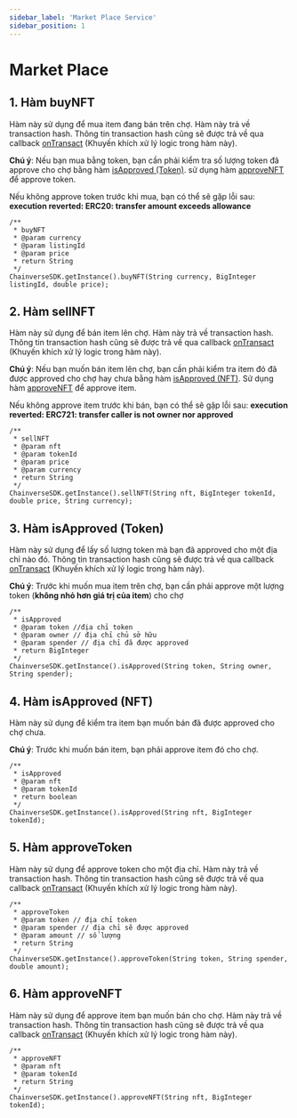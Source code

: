 ```yaml
---
sidebar_label: 'Market Place Service'
sidebar_position: 1
---
```


# Market Place

## 1. Hàm buyNFT
Hàm này sử dụng để mua item đang bán trên chợ. Hàm này trả về transaction hash. Thông tin transaction hash cũng sẽ được trả về qua callback [onTransact](/docs/sdk/android/over-view#10-callback-ontransact) 
(Khuyến khích xử lý logic trong hàm này).

**Chú ý**: Nếu bạn mua bằng token, bạn cần phải kiểm tra số lượng token đã approve cho chợ bằng hàm [isApproved (Token)](#3-hàm-isapproved-token).
sử dụng hàm [approveNFT](#6-hàm-approvenft) để approve token.

Nếu không approve token trước khi mua, bạn có thể sẽ gặp lỗi sau: **execution reverted: ERC20: transfer amount exceeds allowance**
```
/**
 * buyNFT
 * @param currency
 * @param listingId
 * @param price
 * return String
 */
ChainverseSDK.getInstance().buyNFT(String currency, BigInteger listingId, double price);
```

## 2. Hàm sellNFT
Hàm này sử dụng để bán item lên chợ. Hàm này trả về transaction hash. Thông tin transaction hash cũng sẽ được trả về qua callback [onTransact](/docs/sdk/android/over-view#10-callback-ontransact)
 (Khuyến khích xử lý logic trong hàm này).

**Chú ý**: Nếu bạn muốn bán item lên chợ, bạn cần phải kiểm tra item đó đã được approved cho chợ hay chưa bằng hàm [isApproved (NFT)](#4-hàm-isapproved-nft).
Sử dụng hàm [approveNFT](#6-hàm-approvenft) để approve item.

Nếu không approve item trước khi bán, bạn có thể sẽ gặp lỗi sau: **execution reverted: ERC721: transfer caller is not owner nor approved**

```
/**
 * sellNFT
 * @param nft
 * @param tokenId
 * @param price
 * @param currency
 * return String
 */
ChainverseSDK.getInstance().sellNFT(String nft, BigInteger tokenId, double price, String currency);
```

## 3. Hàm isApproved (Token)
Hàm này sử dụng để lấy số lượng token mà bạn đã approved cho một địa chỉ nào đó. Thông tin transaction hash cũng sẽ được trả về qua callback [onTransact](/docs/sdk/android/over-view#10-callback-ontransact)
(Khuyến khích xử lý logic trong hàm này).

**Chú ý**: Trước khi muốn mua item trên chợ, bạn cần phải approve một lượng token (**không nhỏ hơn giá trị của item**) cho chợ

```
/**
 * isApproved
 * @param token //địa chỉ token
 * @param owner // địa chỉ chủ sở hữu
 * @param spender // địa chỉ đã được approved
 * return BigInteger
 */
ChainverseSDK.getInstance().isApproved(String token, String owner, String spender);
```

## 4. Hàm isApproved (NFT)
Hàm này sử dụng để kiểm tra item bạn muốn bán đã được approved cho chợ chưa.

**Chú ý**: Trước khi muốn bán item, bạn phải approve item đó cho chợ.

```
/**
 * isApproved
 * @param nft
 * @param tokenId
 * return boolean
 */
ChainverseSDK.getInstance().isApproved(String nft, BigInteger tokenId);
```

## 5. Hàm approveToken
Hàm này sử dụng để approve token cho một địa chỉ. Hàm này trả về transaction hash. Thông tin transaction hash cũng sẽ được trả về qua callback [onTransact](/docs/sdk/android/over-view#10-callback-ontransact)
(Khuyến khích xử lý logic trong hàm này).
```
/**
 * approveToken
 * @param token // địa chỉ token
 * @param spender // địa chỉ sẽ được approved
 * @param amount // số lượng
 * return String
 */
ChainverseSDK.getInstance().approveToken(String token, String spender, double amount);
```

## 6. Hàm approveNFT
Hàm này sử dụng để approve item bạn muốn bán cho chợ. Hàm này trả về transaction hash. Thông tin transaction hash cũng sẽ được trả về qua callback [onTransact](/docs/sdk/android/over-view#10-callback-ontransact)
(Khuyến khích xử lý logic trong hàm này).
```
/**
 * approveNFT
 * @param nft
 * @param tokenId
 * return String
 */
ChainverseSDK.getInstance().approveNFT(String nft, BigInteger tokenId);
```

